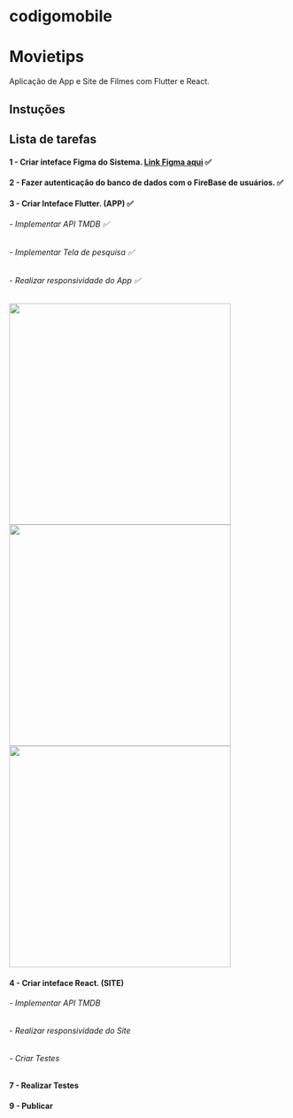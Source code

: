 # codigomobile
# Movietips

Aplicação de App e Site de Filmes com Flutter e React.

## Instuções

## Lista de tarefas

#### 1 - Criar inteface Figma do Sistema. [Link Figma aqui](https://www.figma.com/file/P2UTDbxEtWjyYdtmi5Wedw/Untitled?node-id=0%3A1) ✅

#### 2 - Fazer autenticação do banco de dados com o FireBase de usuários. ✅

#### 3 - Criar Inteface Flutter. (APP) ✅
###### -  Implementar API TMDB ✅
###### -  Implementar Tela de pesquisa ✅
###### -  Realizar responsividade do App ✅
<img height="400" src="https://i.imgur.com/w04tFbo.jpg"> <img height="400" src="https://i.imgur.com/E8phSdF.jpg"> <img height="400" src="https://i.imgur.com/us9ZmTT.jpg">

#### 4 - Criar inteface React. (SITE)
###### -  Implementar API TMDB
###### -  Realizar responsividade do Site
###### -  Criar Testes

#### 7 - Realizar Testes 

#### 9 - Publicar
